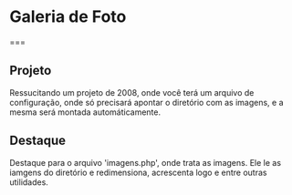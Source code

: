# Galeria de Foto
===

## Projeto
Ressucitando um projeto de 2008, onde você terá um arquivo de configuração, onde só precisará apontar o diretório com as imagens, e a mesma será montada automáticamente.

## Destaque

Destaque para o arquivo 'imagens.php', onde trata as imagens. Ele le as iamgens do diretório e redimensiona, acrescenta logo e entre outras utilidades.